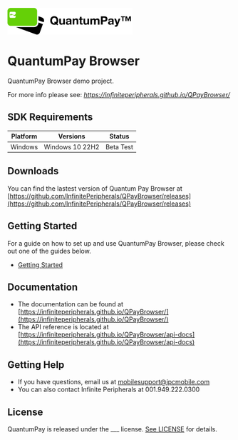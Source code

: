 ![QuantumPay Browser](https://github.com/ipclucas/JekyllTest/blob/master/docs/assets/images/logos/quantumpay-dark.png)

# QuantumPay Browser
QuantumPay Browser demo project.

For more info please see: *https://infiniteperipherals.github.io/QPayBrowser/*

## SDK Requirements

| Platform | Versions | Status |
| --- | --- | --- |
| Windows | Windows 10 22H2 | Beta Test |

## Downloads

You can find the lastest version of Quantum Pay Browser at [https://github.com/InfinitePeripherals/QPayBrowser/releases](https://github.com/InfinitePeripherals/QPayBrowser/releases)

## Getting Started

For a guide on how to set up and use QuantumPay Browser, please check out one of the guides below.

- [Getting Started](https://infiniteperipherals.github.io/QPayBrowser)

## Documentation

- The documentation can be found at [https://infiniteperipherals.github.io/QPayBrowser/](https://infiniteperipherals.github.io/QPayBrowser/)
- The API reference is located at [https://infiniteperipherals.github.io/QPayBrowser/api-docs](https://infiniteperipherals.github.io/QPayBrowser/api-docs)

## Getting Help

- If you have questions, email us at [mobilesupport@ipcmobile.com](mailto:mobilesupport@ipcmobile.com)
- You can also contact Infinite Peripherals at 001.949.222.0300

## License

QuantumPay is released under the ___ license. [See LICENSE](https://google.com) for details.
